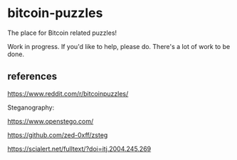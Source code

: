 # bitcoin-puzzles

The place for Bitcoin related puzzles! 

Work in progress. If you'd like to help, please do. There's a lot of work to be done.


## references

https://www.reddit.com/r/bitcoinpuzzles/

Steganography: 

https://www.openstego.com/

https://github.com/zed-0xff/zsteg

https://scialert.net/fulltext/?doi=itj.2004.245.269
